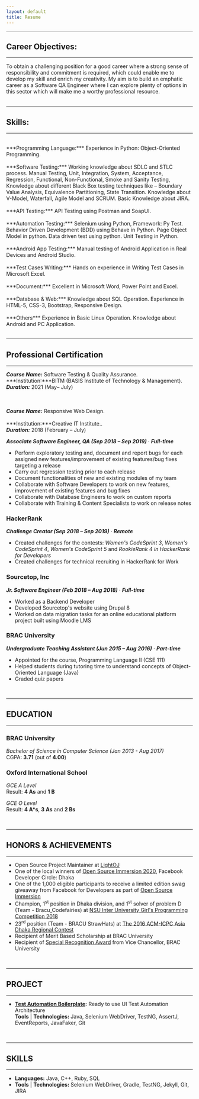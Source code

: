 ```yaml
---
layout: default
title: Resume
---
```

---
## Career Objectives:
---
To obtain a challenging position for a good career where a strong sense of responsibility and commitment is required, which could enable me to develop my skill and enrich my creativity. My aim is to build an emphatic career as a Software QA Engineer where I can explore plenty of options in this sector which will make me a worthy professional resource. <br><br>


---
## Skills:
---
<br>
***Programming Language:*** Experience in Python: Object-Oriented Programming.<br><br>
***Software Testing:*** Working knowledge about SDLC and STLC process. Manual Testing, Unit, Integration, System, Acceptance, Regression, Functional, Non-Functional, Smoke and Sanity Testing, Knowledge about different Black Box testing techniques like – Boundary Value Analysis, Equivalence Partitioning, State Transition. Knowledge about V-Model, Waterfall, Agile Model and SCRUM. Basic Knowledge about JIRA.<br><br>
***API Testing:*** API Testing using Postman and SoapUI.<br><br>
***Automation Testing:*** Selenium using Python, Framework: Py Test. Behavior Driven Development (BDD) using Behave in Python. Page Object Model in python. Data driven test using python. Unit Testing in Python.<br><br>
***Android App Testing:*** Manual testing of Android Application in Real Devices and Android Studio.<br><br>
***Test Cases Writing:*** Hands on experience in Writing Test Cases in Microsoft Excel.<br><br>
***Document:*** Excellent in Microsoft Word, Power Point and Excel.<br><br>
***Database & Web:*** Knowledge about SQL Operation. Experience in HTML-5, CSS-3, Bootstrap, Responsive Design.<br><br>
***Others*** Experience in Basic Linux Operation. Knowledge about Android and PC Application.<br><br>

---
## Professional Certification
---
***Course Name:*** Software Testing & Quality Assurance.<br>
***Institution:***BITM (BASIS Institute of Technology & Management).<br>
***Duration:*** 2021 (May– July)<br><br><br>

***Course Name:*** Responsive Web Design.<br><br>
***Institution:***Creative IT Institute..<br>
***Duration:*** 2018 (February – July)<br>

***Associate Software Engineer, QA (Sep 2018 – Sep 2019)*** &middot;	***Full-time*** 
* Perform exploratory testing and, document and report bugs for each assigned new
features/improvement of existing features/bug fixes targeting a release
* Carry out regression testing prior to each release
* Document functionalities of new and existing modules of my team
* Collaborate with Software Developers to work on new features, improvement of existing features and bug fixes
* Collaborate with Database Engineers to work on custom reports
* Collaborate with Training & Content Specialists to work on release notes

### HackerRank  
***Challenge Creator (Sep 2018 – Sep 2019)*** &middot;	***Remote***
* Created challenges for the contests: *Women's CodeSprint 3*, *Women's CodeSprint 4*, *Women's CodeSprint 5* and *RookieRank 4 in HackerRank for Developers*
* Created challenges for technical recruiting in HackerRank for Work

### Sourcetop, Inc  
***Jr. Software Engineer (Feb 2018 – Aug 2018)*** &middot;	***Full-time***
* Worked as a Backend Developer
* Developed Sourcetop's website using Drupal 8
* Worked on data migration tasks for an online educational platform project built using Moodle LMS

### BRAC University     
***Undergraduate Teaching Assistant (Jun 2015 – Aug 2016)*** &middot;	***Part-time***  
* Appointed for the course, Programming Language II (CSE 111)
* Helped students during tutoring time to understand concepts of Object-Oriented Language (Java)
* Graded quiz papers  

<br />

---
## EDUCATION
---
### BRAC University  
*Bachelor of Science in Computer Science (Jan 2013 - Aug 2017)*  
CGPA: **3.71** (out of **4.00**) 

### Oxford International School
*GCE A Level*  
Result: **4 As** and **1 B**

*GCE O Level*  
Result: **4 A*s**, **3 As** and **2 Bs**

<br />

---
## HONORS & ACHIEVEMENTS
---
* Open Source Project Maintainer at [LightOJ](https://github.com/lightoj-dev/problem-tutorials)
* One of the local winners of [Open Source Immersion 2020](https://www.facebook.com/groups/DevCDhaka/permalink/2035223959941407), Facebook Developer Circle: Dhaka
* One of the 1,000 eligible participants to receive a limited edition swag giveaway from Facebook for Developers as part of [Open Source Immersion](https://developers.facebook.com/developercircles/open-source-immersion/)
* Champion, 1<sup>st</sup> position in Dhaka division, and 1<sup>st</sup> solver of problem D (Team - Bracu_Codefairies) at [NSU Inter University Girl's Programming Competition 2018](https://toph.co/c/nsu-iugpc-2018/standings)
* 23<sup>rd</sup> position (Team - BRACU StrawHats) at [The 2016 ACM-ICPC Asia Dhaka Regional Contest](https://icpc.global/regionals/finder/dhaka-2016/standings)
* Recipient of Merit Based Scholarship at BRAC University
* Recipient of [Special Recognition Award](https://drive.google.com/file/d/1uwpreJ1ekZWLFdA4lARyEnJOQTP_q6Rv/view) from Vice Chancellor, BRAC University

<br />

---
## PROJECT
---
* **[Test Automation Boilerplate](https://github.com/Tahanima/test-automation-boilerplate):** Ready to use UI Test Automation Architecture  
**Tools** &#124; **Technologies:** Java, Selenium WebDriver, TestNG, AssertJ, EventReports, JavaFaker, Git 

<br />
  
---
## SKILLS  
---
* **Languages:** Java, C++, Ruby, SQL
* **Tools** &#124; **Technologies:** Selenium WebDriver, Gradle, TestNG, Jekyll, Git, JIRA
